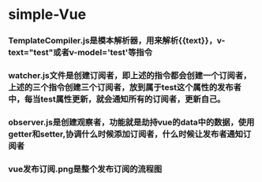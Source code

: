 # simple-Vue
### TemplateCompiler.js是模本解析器，用来解析{{text}}，v-text="test"或者v-model='test'等指令
### watcher.js文件是创建订阅者，即上述的指令都会创建一个订阅者，上述的三个指令创建三个订阅者，放到属于test这个属性的发布者中，每当test属性更新，就会通知所有的订阅者，更新自己。
### observer.js是创建观察者，功能就是劫持vue的data中的数据，使用getter和setter,协调什么时候添加订阅者，什么时候让发布者通知订阅者
### vue发布订阅.png是整个发布订阅的流程图
